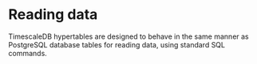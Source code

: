 # Reading data

TimescaleDB hypertables are designed to behave in the same manner as
PostgreSQL database tables for reading data, using standard SQL commands.

